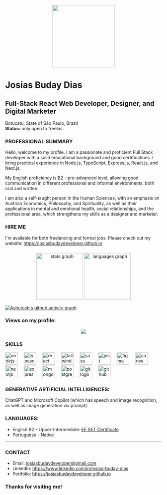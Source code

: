 <div align="center">
  <img height="200" src="https://media.licdn.com/dms/image/v2/D4D16AQGRZiGu2i7rUg/profile-displaybackgroundimage-shrink_350_1400/profile-displaybackgroundimage-shrink_350_1400/0/1728004969409?e=1734566400&v=beta&t=K-zSS4zVX7fvWx72_8onqU47Gi2g2X-q1EtefdPKw4g"  />
</div>

###

# Josias Buday Dias
## Full-Stack React Web Developer, Designer, and Digital Marketer
Botucatu, State of São Paulo, Brazil <br />
**Status:** only open to freelas.

### PROFESSIONAL SUMMARY
Hello, welcome to my profile. I am a passionate and proficient Full Stack developer with a solid educational background and good certifications. I bring practical experience in Node.js, TypeScript, Express.js, React.js, and Next.js.

My English proficiency is B2 - pre-advanced level, allowing good communication in different professional and informal environments, both oral and written.

I am also a self-taught person in the Human Sciences, with an emphasis on Austrian Economics, Philosophy, and Spirituality, as well as their applications in mental and emotional health, social relationships, and the professional area, which strengthens my skills as a designer and marketer.

### HIRE ME
I'm available for both freelancing and formal jobs. Please check out my website:
https://josiasbudaydeveloper.github.io

###

<div align="center">
  <img src="https://github-readme-stats.vercel.app/api?username=josiasbudaydeveloper&hide_title=false&hide_rank=false&show_icons=true&include_all_commits=true&count_private=true&disable_animations=false&theme=dracula&locale=en&hide_border=false&order=1" height="150" alt="stats graph"  />
  <img src="https://github-readme-stats.vercel.app/api/top-langs?username=josiasbudaydeveloper&locale=en&hide_title=false&layout=compact&card_width=320&langs_count=5&theme=dracula&hide_border=false&order=2" height="150" alt="languages graph"  />
</div>

[![Ashutosh's github activity graph](https://github-readme-activity-graph.vercel.app/graph?username=josiasbudaydeveloper&theme=github-compact)](https://github.com/ashutosh00710/github-readme-activity-graph)

### Views on my profile:
<div align="center">
  <img src="https://profile-counter.glitch.me/josiasbudaydeveloper/count.svg?"  />
</div>

###

### SKILLS
<div align="left">
  <img src="https://cdn.jsdelivr.net/gh/devicons/devicon/icons/nodejs/nodejs-original.svg" height="40" alt="nodejs logo"  />
  <img width="12" />
  <img src="https://cdn.jsdelivr.net/gh/devicons/devicon/icons/typescript/typescript-original.svg" height="40" alt="typescript logo"  />
  <img width="12" />
  <img src="https://cdn.jsdelivr.net/gh/devicons/devicon/icons/react/react-original.svg" height="40" alt="react logo"  />
  <img width="12" />
  <img src="https://cdn.jsdelivr.net/gh/devicons/devicon/icons/tailwindcss/tailwindcss-original-wordmark.svg" height="40" alt="tailwindcss logo"  />
  <img width="12" />
  <img src="https://cdn.jsdelivr.net/gh/devicons/devicon/icons/sass/sass-original.svg" height="40" alt="sass logo"  />
  <img width="12" />
  <img src="https://cdn.jsdelivr.net/gh/devicons/devicon/icons/jest/jest-plain.svg" height="40" alt="jest logo"  />
  <img width="12" />
  <img src="https://cdn.jsdelivr.net/gh/devicons/devicon/icons/figma/figma-original.svg" height="40" alt="figma logo"  />
  <img width="12" />
  <img src="https://cdn.jsdelivr.net/gh/devicons/devicon/icons/canva/canva-original.svg" height="40" alt="canva logo"  />
  <img width="12" />
  <img src="https://cdn.jsdelivr.net/gh/devicons/devicon/icons/nextjs/nextjs-original.svg" height="40" alt="nextjs logo"  />
  <img width="12" />
  <img src="https://cdn.jsdelivr.net/gh/devicons/devicon/icons/express/express-original.svg" height="40" alt="express logo"  />
  <img width="12" />
  <img src="https://cdn.jsdelivr.net/gh/devicons/devicon/icons/mongodb/mongodb-original.svg" height="40" alt="mongodb logo"  />
  <img width="12" />
  <img src="https://cdn.jsdelivr.net/gh/devicons/devicon/icons/postgresql/postgresql-original.svg" height="40" alt="postgresql logo"  />
  <img width="12" />
  <img src="https://cdn.jsdelivr.net/gh/devicons/devicon/icons/git/git-original.svg" height="40" alt="git logo"  />
  <img width="12" />
  <img src="https://cdn.jsdelivr.net/gh/devicons/devicon/icons/github/github-original.svg" height="40" alt="github logo"  />
</div>

###

### GENERATIVE ARTIFICIAL INTELLIGENCES: 
ChatGPT and Microsoft Copilot (which has speech and image recognition, as well as
image generation via prompt)

### LANGUAGES: 
- English B2 - Upper-Intermediate: [EF SET Certificate](https://cert.efset.org/CsLdCH)
- Portuguese - Native
---

### CONTACT
- Email: josiasbudaydeveloper@gmail.com
- LinkedIn: https://www.linkedin.com/in/josias-buday-dias
- Portfolio: https://josiasbudaydeveloper.github.io
<!-- - Curriculum: [click here to check it out](https://docs.google.com/document/d/1EGWjHB5KhHXdI9thR4rtA4H-hRUB8J4BwbeNhXSjsO8/edit?usp=sharing) -->

### Thanks for visiting me!
